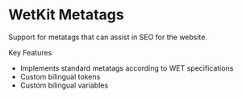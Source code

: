 WetKit Metatags
===============
Support for metatags that can assist in SEO for the website.

Key Features
* Implements standard metatags according to WET specifications
* Custom bilingual tokens
* Custom bilingual variables